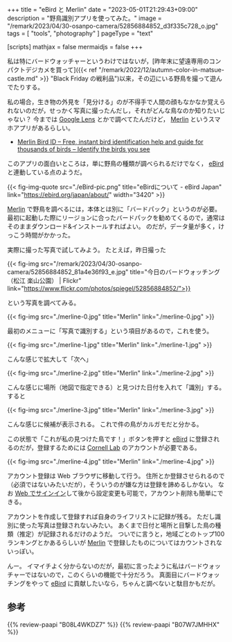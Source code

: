 +++
title = "eBird と Merlin"
date =  "2023-05-01T21:29:43+09:00"
description = "野鳥識別アプリを使ってみた。"
image = "/remark/2023/04/30-osanpo-camera/52856884852_d3f335c728_o.jpg"
tags = [ "tools", "photography" ]
pageType = "text"

[scripts]
  mathjax = false
  mermaidjs = false
+++

私は特にバードウォッチャーというわけではないが，[昨年末に望遠専用のコンパクトデジカメを買って]({{< ref "/remark/2022/12/autumn-color-in-matsue-castle.md" >}} "Black Friday の戦利品")以来，その辺にいる野鳥を撮って遊んでたりする。

私の場合，生き物の外見を「見分ける」のが不得手で人間の顔もなかなか覚えられないのだが，せっかく写真に撮ったんだし，それがどんな鳥なのか知りたいじゃない？ 今までは [Google Lens](https://lens.google/) とかで調べてたんだけど， [Merlin] というスマホアプリがあるらしい。

- [Merlin Bird ID – Free, instant bird identification help and guide for thousands of birds – Identify the birds you see](https://merlin.allaboutbirds.org/)

このアプリの面白いところは，単に野鳥の種類が調べられるだけでなく， [eBird] と連動している点のようだ。

{{< fig-img-quote src="./eBird-pic.png" title="eBirdについて - eBird Japan" link="https://ebird.org/japan/about/" width="3420" >}}

[Merlin] で野鳥を調べるには，本体とは別に「バードパック」というのが必要。
最初に起動した際にリージョンに合ったバードパックを勧めてくるので，通常はそのままダウンロード&インストールすればよい。
のだが，データ量が多く，けっこう時間がかかった。

実際に撮った写真で試してみよう。
たとえば，昨日撮った

{{< fig-img src="/remark/2023/04/30-osanpo-camera/52856884852_81a4e36f93_e.jpg" title="今日のバードウォッチング（松江 楽山公園） | Flickr" link="https://www.flickr.com/photos/spiegel/52856884852/">}}

という写真を調べてみる。

{{< fig-img src="./merline-0.jpg" title="Merlin" link="./merline-0.jpg" >}}

最初のメニューに「写真で識別する」という項目があるので，これを使う。

{{< fig-img src="./merline-1.jpg" title="Merlin" link="./merline-1.jpg" >}}

こんな感じで拡大して「次へ」

{{< fig-img src="./merline-2.jpg" title="Merlin" link="./merline-2.jpg" >}}

こんな感じに場所（地図で指定できる）と見つけた日付を入れて「識別」する。
すると

{{< fig-img src="./merline-3.jpg" title="Merlin" link="./merline-3.jpg" >}}

こんな感じに候補が表示される。
これで件の鳥がカルガモだと分かる。

この状態で「これが私の見つけた鳥です！」ボタンを押すと [eBird] に登録されるのだが，登録するためには [Cornell Lab] のアカウントが必要である。

{{< fig-img src="./merline-4.jpg" title="Merlin" link="./merline-4.jpg" >}}

アカウント登録は Web ブラウザに移動して行う。
住所とか登録させられるので（必須ではないみたいだが），そういうのが嫌な方は登録を諦めるしかない。
なお [Web でサインイン](https://secure.birds.cornell.edu/cassso)して後から設定変更も可能で，アカウント削除も簡単にできる。

アカウントを作成して登録すれば自身のライフリストに記録が残る。
ただし識別に使った写真は登録されないみたい。
あくまで日付と場所と目撃した鳥の種類（推定）が記録されるだけのようだ。
ついでに言うと，地域ごとのトップ100ランキングとかあるらしいが [Merlin] で登録したものについてはカウントされないっぽい。

んー。
イマイチよく分からないのだが，最初に言ったように私はバードウォッチャーではないので，このくらいの機能で十分だろう。
真面目にバードウォッチングをやって [eBird] に貢献したいなら，ちゃんと調べないと駄目かもだが。


[Merlin]: https://merlin.allaboutbirds.org/ "Merlin Bird ID – Free, instant bird identification help and guide for thousands of birds – Identify the birds you see"
[eBird]: https://ebird.org/ "eBird - Discover a new world of birding..."
[Cornell Lab]: https://www.birds.cornell.edu/home/ "Cornell Lab of Ornithology—Home | Birds, Cornell Lab of Ornithology"

## 参考

{{% review-paapi "B08L4WKDZ7" %}} <!-- PowerShot ZOOM -->
{{% review-paapi "B07W7JMHHX" %}} <!-- 「ガッチャマン クラウズ」 Crowds -->

